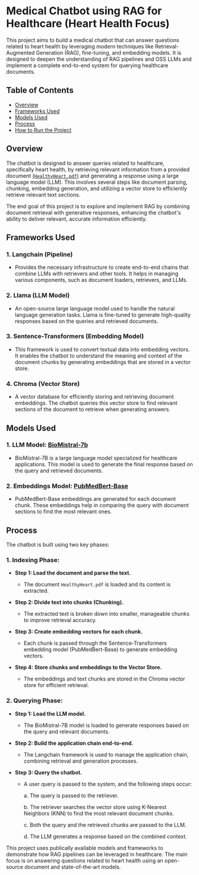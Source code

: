 # Medical Chatbot using RAG for Healthcare (Heart Health Focus)

This project aims to build a medical chatbot that can answer questions related to heart health by leveraging modern techniques like Retrieval-Augmented Generation (RAG), fine-tuning, and embedding models. It is designed to deepen the understanding of RAG pipelines and OSS LLMs and implement a complete end-to-end system for querying healthcare documents.

## Table of Contents
- [Overview](#overview)
- [Frameworks Used](#frameworks-used)
- [Models Used](#models-used)
- [Process](#process)
- [How to Run the Project](#how-to-run-the-project)

## Overview

The chatbot is designed to answer queries related to healthcare, specifically heart health, by retrieving relevant information from a provided document [(`HealthyHeart.pdf`)](https://www.nhlbi.nih.gov/files/docs/public/heart/healthyheart.pdf) and generating a response using a large language model (LLM). This involves several steps like document parsing, chunking, embedding generation, and utilizing a vector store to efficiently retrieve relevant text sections.

The end goal of this project is to explore and implement RAG by combining document retrieval with generative responses, enhancing the chatbot's ability to deliver relevant, accurate information efficiently.

## Frameworks Used

### 1. **Langchain** (Pipeline)
   - Provides the necessary infrastructure to create end-to-end chains that combine LLMs with retrievers and other tools. It helps in managing various components, such as document loaders, retrievers, and LLMs.

### 2. **Llama** (LLM Model)
   - An open-source large language model used to handle the natural language generation tasks. Llama is fine-tuned to generate high-quality responses based on the queries and retrieved documents.

### 3. **Sentence-Transformers** (Embedding Model)
   - This framework is used to convert textual data into embedding vectors. It enables the chatbot to understand the meaning and context of the document chunks by generating embeddings that are stored in a vector store.

### 4. **Chroma** (Vector Store)
   - A vector database for efficiently storing and retrieving document embeddings. The chatbot queries this vector store to find relevant sections of the document to retrieve when generating answers.

## Models Used

### 1. **LLM Model: [BioMistral-7b](https://huggingface.co/MaziyarPanahi/BioMistral-7B-GGUF/tree/main)**
   - BioMistral-7B is a large language model specialized for healthcare applications. This model is used to generate the final response based on the query and retrieved documents.

### 2. **Embeddings Model: [PubMedBert-Base](https://huggingface.co/NeuML/pubmedbert-base-embeddings)**
   - PubMedBert-Base embeddings are generated for each document chunk. These embeddings help in comparing the query with document sections to find the most relevant ones.

## Process

The chatbot is built using two key phases:

### 1. **Indexing Phase:**
   - **Step 1: Load the document and parse the text.**
     - The document `HealthyHeart.pdf` is loaded and its content is extracted.
   
   - **Step 2: Divide text into chunks (Chunking).**
     - The extracted text is broken down into smaller, manageable chunks to improve retrieval accuracy.

   - **Step 3: Create embedding vectors for each chunk.**
     - Each chunk is passed through the Sentence-Transformers embedding model (PubMedBert-Base) to generate embedding vectors.

   - **Step 4: Store chunks and embeddings to the Vector Store.**
     - The embeddings and text chunks are stored in the Chroma vector store for efficient retrieval.

### 2. **Querying Phase:**
   - **Step 1: Load the LLM model.**
     - The BioMistral-7B model is loaded to generate responses based on the query and relevant documents.
   
   - **Step 2: Build the application chain end-to-end.**
     - The Langchain framework is used to manage the application chain, combining retrieval and generation processes.

   - **Step 3: Query the chatbot.**
     - A user query is passed to the system, and the following steps occur:
     
        a. The query is passed to the retriever.
        
        b. The retriever searches the vector store using K-Nearest Neighbors (KNN) to find the most relevant document chunks.
        
        c. Both the query and the retrieved chunks are passed to the LLM.
        
        d. The LLM generates a response based on the combined context.

This project uses publically available models and frameworks to demonstrate how RAG pipelines can be leveraged in healthcare. The main focus is on answering questions related to heart health using an open-source document and state-of-the-art models.
